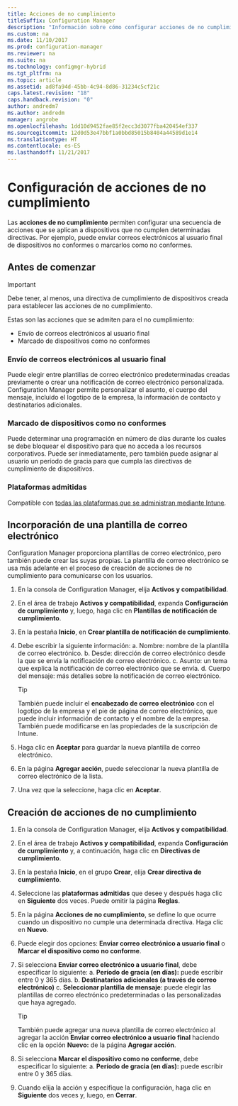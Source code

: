 ```yaml
---
title: Acciones de no cumplimiento
titleSuffix: Configuration Manager
description: "Información sobre cómo configurar acciones de no cumplimiento con Configuration Manager"
ms.custom: na
ms.date: 11/10/2017
ms.prod: configuration-manager
ms.reviewer: na
ms.suite: na
ms.technology: configmgr-hybrid
ms.tgt_pltfrm: na
ms.topic: article
ms.assetid: ad8fa94d-45bb-4c94-8d86-31234c5cf21c
caps.latest.revision: "18"
caps.handback.revision: "0"
author: andredm7
ms.author: andredm
manager: angrobe
ms.openlocfilehash: 1dd10d9452fae85f2ecc3d3077fba420454ef337
ms.sourcegitcommit: 12d0d53e47bbf1a0bbd85015b8404a44589d1e14
ms.translationtype: HT
ms.contentlocale: es-ES
ms.lasthandoff: 11/21/2017
---
```

# <a name="set-up-actions-for-non-compliance"></a>Configuración de acciones de no cumplimiento

Las **acciones de no cumplimiento** permiten configurar una secuencia de acciones que se aplican a dispositivos que no cumplen determinadas directivas. Por ejemplo, puede enviar correos electrónicos al usuario final de dispositivos no conformes o marcarlos como no conformes.

## <a name="before-you-begin"></a>Antes de comenzar

> [!IMPORTANT]
> Debe tener, al menos, una directiva de cumplimiento de dispositivos creada para establecer las acciones de no cumplimiento.

Estas son las acciones que se admiten para el no cumplimiento:

- Envío de correos electrónicos al usuario final
- Marcado de dispositivos como no conformes

### <a name="send-e-mail-to-end-user"></a>Envío de correos electrónicos al usuario final

Puede elegir entre plantillas de correo electrónico predeterminadas creadas previamente o crear una notificación de correo electrónico personalizada. Configuration Manager permite personalizar el asunto, el cuerpo del mensaje, incluido el logotipo de la empresa, la información de contacto y destinatarios adicionales.

### <a name="mark-devices-non-compliant"></a>Marcado de dispositivos como no conformes

Puede determinar una programación en número de días durante los cuales se debe bloquear el dispositivo para que no acceda a los recursos corporativos. Puede ser inmediatamente, pero también puede asignar al usuario un período de gracia para que cumpla las directivas de cumplimiento de dispositivos.

### <a name="supported-platforms"></a>Plataformas admitidas

Compatible con [todas las plataformas que se administran mediante Intune](https://docs.microsoft.com/intune/supported-devices-browsers).

## <a name="to-add-an-email-template"></a>Incorporación de una plantilla de correo electrónico

Configuration Manager proporciona plantillas de correo electrónico, pero también puede crear las suyas propias. La plantilla de correo electrónico se usa más adelante en el proceso de creación de acciones de no cumplimiento para comunicarse con los usuarios.

1. En la consola de Configuration Manager, elija **Activos y compatibilidad**.

2. En el área de trabajo **Activos y compatibilidad**, expanda **Configuración de cumplimiento** y, luego, haga clic en **Plantillas de notificación de cumplimiento**.

3. En la pestaña **Inicio**, en **Crear plantilla de notificación de cumplimiento**.

4. Debe escribir la siguiente información: a. Nombre: nombre de la plantilla de correo electrónico.
    b. Desde: dirección de correo electrónico desde la que se envía la notificación de correo electrónico.
    c. Asunto: un tema que explica la notificación de correo electrónico que se envía.
    d. Cuerpo del mensaje: más detalles sobre la notificación de correo electrónico.

    > [!TIP] 
    > También puede incluir el **encabezado de correo electrónico** con el logotipo de la empresa y el pie de página de correo electrónico, que puede incluir información de contacto y el nombre de la empresa. También puede modificarse en las propiedades de la suscripción de Intune.

5. Haga clic en **Aceptar** para guardar la nueva plantilla de correo electrónico.

6. En la página **Agregar acción**, puede seleccionar la nueva plantilla de correo electrónico de la lista.

7. Una vez que la seleccione, haga clic en **Aceptar**.

## <a name="to-create-actions-for-non-compliance"></a>Creación de acciones de no cumplimiento

1. En la consola de Configuration Manager, elija **Activos y compatibilidad**.

2. En el área de trabajo **Activos y compatibilidad**, expanda **Configuración de cumplimiento** y, a continuación, haga clic en **Directivas de cumplimiento**.

3. En la pestaña **Inicio**, en el grupo **Crear**, elija **Crear directiva de cumplimiento**.

4. Seleccione las **plataformas admitidas** que desee y después haga clic en **Siguiente** dos veces. Puede omitir la página **Reglas**.

5. En la página **Acciones de no cumplimiento**, se define lo que ocurre cuando un dispositivo no cumple una determinada directiva. Haga clic en **Nuevo**.
6. Puede elegir dos opciones: **Enviar correo electrónico a usuario final** o **Marcar el dispositivo como no conforme**.

7. Si selecciona **Enviar correo electrónico a usuario final**, debe especificar lo siguiente: a. **Período de gracia (en días):** puede escribir entre 0 y 365 días.
    b. **Destinatarios adicionales (a través de correo electrónico)** c. **Seleccionar plantilla de mensaje**: puede elegir las plantillas de correo electrónico predeterminadas o las personalizadas que haya agregado.
    
    > [!TIP] 
    > También puede agregar una nueva plantilla de correo electrónico al agregar la acción **Enviar correo electrónico a usuario final** haciendo clic en la opción **Nuevo:** de la página **Agregar acción**.

8. Si selecciona **Marcar el dispositivo como no conforme**, debe especificar lo siguiente: a. **Período de gracia (en días):** puede escribir entre 0 y 365 días.

9. Cuando elija la acción y especifique la configuración, haga clic en **Siguiente** dos veces y, luego, en **Cerrar**.


